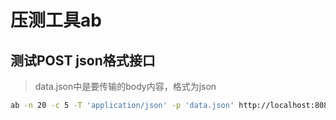 # 压测工具ab

## 测试POST json格式接口

> data.json中是要传输的body内容，格式为json

```sh
ab -n 20 -c 5 -T 'application/json' -p 'data.json' http://localhost:8080/order/balance/charge/back
```
